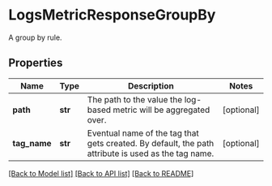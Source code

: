 # LogsMetricResponseGroupBy

A group by rule.

## Properties
Name | Type | Description | Notes
------------ | ------------- | ------------- | -------------
**path** | **str** | The path to the value the log-based metric will be aggregated over. | [optional] 
**tag_name** | **str** | Eventual name of the tag that gets created. By default, the path attribute is used as the tag name. | [optional] 

[[Back to Model list]](README.md#documentation-for-models) [[Back to API list]](README.md#documentation-for-api-endpoints) [[Back to README]](README.md)


